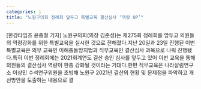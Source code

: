 ```yaml
---
categories: j
title: "노원구의회 정례회 앞두고 특별교육 결산심사 ‘역량 UP’"
---
```

[한강타임즈 윤종철 기자] 노원구의회(의장 김준성)는 제275회 정례회를 앞두고 의원들의 역량강화를 위한 특별교육을 실시한 것으로 전해졌다.지난 20일과 23일 진행된 이번 특별교육은 의무 교육인 이해충돌방지법과 직무교육인 결산심사 과목으로 나워 진행됐다.특히 이번 정례회에는 2021회계연도 결산 승인 심사를 앞두고 있어 이번 교육을 통해 의원들의 결산심사 역량이 한층 강화될 것이라는 기대다.한편 직무교육은 나라살림연구소 이상민 수석연구위원을 초빙해 노원구 2021년 결산의 현황 및 문제점을 파악하고 개선방안을 도출하는 내용으로 결